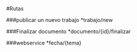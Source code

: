 
#Rutas

###publicar un nuevo trabajo
*trabajo/new 

###Finalizar documento 
*documento/{id}/finalizar

###webservice
*fecha/{tema}